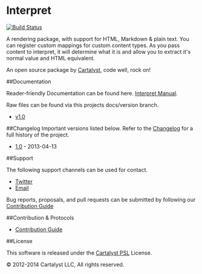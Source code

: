 # Interpret

[![Build Status](http://ci.cartalyst.com/build-status/svg/36)](http://ci.cartalyst.com/build-status/view/36)

A rendering package, with support for HTML, Markdown & plain text. You can register custom mappings for custom content types. As you pass content to interpret, it will determine what it is and allow you to extract it's normal value and HTML equivalent.

An open source package by [Cartalyst](https://cartalyst.com), code well, rock on!

##Documentation

Reader-friendly Documentation can be found here. [Interpret Manual](https://cartalyst.com/manual/interpret).

Raw files can be found via this projects docs/version branch.

- [v1.0](https://github.com/cartalyst/interpret/tree/docs/1.0)

##Changelog
Important versions listed below. Refer to the [Changelog](CHANGELOG.md) for a full history of the project.

- [1.0](CHANGELOG.md) - 2013-04-13

##Support

The following support channels can be used for contact.

- [Twitter](https://cartalyst.com/@twitter)
- [Email](mailto:help@cartalyst.com)

Bug reports, proposals, and pull requests can be submitted by following our [Contribution Guide](CONTRIBUTING.md)

##Contribution & Protocols

- [Contribution Guide](CONTRIBUTING.md)


##License

This software is released under the [Cartalyst PSL](LICENSE) License.

© 2012-2014 Cartalyst LLC, All rights reserved.
